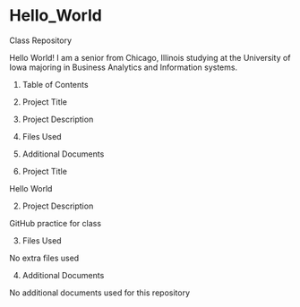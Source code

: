 # Hello_World
Class Repository

Hello World!
I am a senior from Chicago, Illinois studying at the University of Iowa majoring in Business Analytics and Information systems.


1. Table of Contents 
2. Project Title
3. Project Description
4. Files Used
5. Additional Documents 


1. Project Title

Hello World

2. Project Description

GitHub practice for class

3. Files Used

No extra files used 

4. Additional Documents

No additional documents used for this repository
